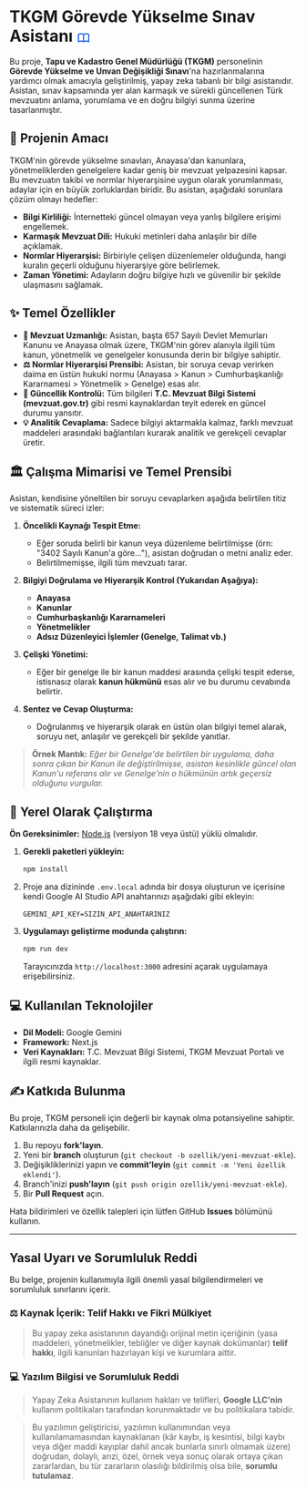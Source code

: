 TKGM Görevde Yükselme Sınav Asistanı <img src="./logo.svg" alt="TKGM Sınav Asistanı Logosu" style="width:24px; height:24px; vertical-align: middle;">
======

Bu proje, **Tapu ve Kadastro Genel Müdürlüğü (TKGM)** personelinin **Görevde Yükselme ve Unvan Değişikliği Sınavı**'na hazırlanmalarına yardımcı olmak amacıyla geliştirilmiş, yapay zeka tabanlı bir bilgi asistanıdır. Asistan, sınav kapsamında yer alan karmaşık ve sürekli güncellenen Türk mevzuatını anlama, yorumlama ve en doğru bilgiyi sunma üzerine tasarlanmıştır.

## 🎯 Projenin Amacı

TKGM'nin görevde yükselme sınavları, Anayasa'dan kanunlara, yönetmeliklerden genelgelere kadar geniş bir mevzuat yelpazesini kapsar. Bu mevzuatın takibi ve normlar hiyerarşisine uygun olarak yorumlanması, adaylar için en büyük zorluklardan biridir. Bu asistan, aşağıdaki sorunlara çözüm olmayı hedefler:

* **Bilgi Kirliliği:** İnternetteki güncel olmayan veya yanlış bilgilere erişimi engellemek.
* **Karmaşık Mevzuat Dili:** Hukuki metinleri daha anlaşılır bir dille açıklamak.
* **Normlar Hiyerarşisi:** Birbiriyle çelişen düzenlemeler olduğunda, hangi kuralın geçerli olduğunu hiyerarşiye göre belirlemek.
* **Zaman Yönetimi:** Adayların doğru bilgiye hızlı ve güvenilir bir şekilde ulaşmasını sağlamak.

## ✨ Temel Özellikler

* **🧠 Mevzuat Uzmanlığı:** Asistan, başta 657 Sayılı Devlet Memurları Kanunu ve Anayasa olmak üzere, TKGM'nin görev alanıyla ilgili tüm kanun, yönetmelik ve genelgeler konusunda derin bir bilgiye sahiptir.
* **⚖️ Normlar Hiyerarşisi Prensibi:** Asistan, bir soruya cevap verirken daima en üstün hukuki normu (Anayasa > Kanun > Cumhurbaşkanlığı Kararnamesi > Yönetmelik > Genelge) esas alır.
* **🔄 Güncellik Kontrolü:** Tüm bilgileri **T.C. Mevzuat Bilgi Sistemi (mevzuat.gov.tr)** gibi resmi kaynaklardan teyit ederek en güncel durumu yansıtır.
* **💡 Analitik Cevaplama:** Sadece bilgiyi aktarmakla kalmaz, farklı mevzuat maddeleri arasındaki bağlantıları kurarak analitik ve gerekçeli cevaplar üretir.

## 🏛️ Çalışma Mimarisi ve Temel Prensibi

Asistan, kendisine yöneltilen bir soruyu cevaplarken aşağıda belirtilen titiz ve sistematik süreci izler:

1.  **Öncelikli Kaynağı Tespit Etme:**
    * Eğer soruda belirli bir kanun veya düzenleme belirtilmişse (örn: "3402 Sayılı Kanun'a göre..."), asistan doğrudan o metni analiz eder.
    * Belirtilmemişse, ilgili tüm mevzuatı tarar.

2.  **Bilgiyi Doğrulama ve Hiyerarşik Kontrol (Yukarıdan Aşağıya):**
    * **Anayasa**
    * **Kanunlar**
    * **Cumhurbaşkanlığı Kararnameleri**
    * **Yönetmelikler**
    * **Adsız Düzenleyici İşlemler (Genelge, Talimat vb.)**

3.  **Çelişki Yönetimi:**
    * Eğer bir genelge ile bir kanun maddesi arasında çelişki tespit ederse, istisnasız olarak **kanun hükmünü** esas alır ve bu durumu cevabında belirtir.

4.  **Sentez ve Cevap Oluşturma:**
    * Doğrulanmış ve hiyerarşik olarak en üstün olan bilgiyi temel alarak, soruyu net, anlaşılır ve gerekçeli bir şekilde yanıtlar.

> **Örnek Mantık:** *Eğer bir Genelge'de belirtilen bir uygulama, daha sonra çıkan bir Kanun ile değiştirilmişse, asistan kesinlikle güncel olan Kanun'u referans alır ve Genelge'nin o hükmünün artık geçersiz olduğunu vurgular.*

## 🚀 Yerel Olarak Çalıştırma

**Ön Gereksinimler:** [Node.js](https://nodejs.org/) (versiyon 18 veya üstü) yüklü olmalıdır.

1.  **Gerekli paketleri yükleyin:**
    ```bash
    npm install
    ```

2.  Proje ana dizininde `.env.local` adında bir dosya oluşturun ve içerisine kendi Google AI Studio API anahtarınızı aşağıdaki gibi ekleyin:
    ```
    GEMINI_API_KEY=SIZIN_API_ANAHTARINIZ
    ```

3.  **Uygulamayı geliştirme modunda çalıştırın:**
    ```bash
    npm run dev
    ```
    Tarayıcınızda `http://localhost:3000` adresini açarak uygulamaya erişebilirsiniz.

## 💻 Kullanılan Teknolojiler

* **Dil Modeli:** Google Gemini
* **Framework:** Next.js
* **Veri Kaynakları:** T.C. Mevzuat Bilgi Sistemi, TKGM Mevzuat Portalı ve ilgili resmi kaynaklar.

## ✍️ Katkıda Bulunma

Bu proje, TKGM personeli için değerli bir kaynak olma potansiyeline sahiptir. Katkılarınızla daha da gelişebilir.

1.  Bu repoyu **fork'layın**.
2.  Yeni bir **branch** oluşturun (`git checkout -b ozellik/yeni-mevzuat-ekle`).
3.  Değişikliklerinizi yapın ve **commit'leyin** (`git commit -m 'Yeni özellik eklendi'`).
4.  Branch'inizi **push'layın** (`git push origin ozellik/yeni-mevzuat-ekle`).
5.  Bir **Pull Request** açın.

Hata bildirimleri ve özellik talepleri için lütfen GitHub **Issues** bölümünü kullanın.

----

## Yasal Uyarı ve Sorumluluk Reddi

Bu belge, projenin kullanımıyla ilgili önemli yasal bilgilendirmeleri ve sorumluluk sınırlarını içerir.

### ⚖️ Kaynak İçerik: Telif Hakkı ve Fikri Mülkiyet

> Bu yapay zeka asistanının dayandığı orijinal metin içeriğinin (yasa maddeleri, yönetmelikler, tebliğler ve diğer kaynak dokümanlar) **telif hakkı**, ilgili kanunları hazırlayan kişi ve kurumlara aittir.

### 💻 Yazılım Bilgisi ve Sorumluluk Reddi

> Yapay Zeka Asistanının kullanım hakları ve telifleri, **Google LLC'nin** kullanım politikaları tarafından korunmaktadır ve bu politikalara tabidir.

> Bu yazılımın geliştiricisi, yazılımın kullanımından veya kullanılamamasından kaynaklanan (kâr kaybı, iş kesintisi, bilgi kaybı veya diğer maddi kayıplar dahil ancak bunlarla sınırlı olmamak üzere) doğrudan, dolaylı, arızi, özel, örnek veya sonuç olarak ortaya çıkan zararlardan, bu tür zararların olasılığı bildirilmiş olsa bile, **sorumlu tutulamaz**.